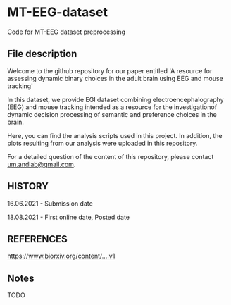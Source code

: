 # MT-EEG-dataset
Code for MT-EEG dataset preprocessing

## File description
Welcome to the github repository for our paper entitled 'A resource for assessing dynamic binary choices in the adult brain using EEG and mouse tracking'

In this dataset, we provide EGI dataset combining electroencephalography (EEG) and mouse tracking intended as a resource for the investigationof dynamic decision processing of semantic and preference choices in the brain.

Here, you can find the analysis scripts used in this project. In addition, the plots resulting from our analysis were uploaded in this repository.

For a detailed question of the content of this repository, please contact um.andlab@gmail.com.

## HISTORY
16.06.2021 - Submission date

18.08.2021 - First online date, Posted date

## REFERENCES
https://www.biorxiv.org/content/....v1

## Notes
TODO